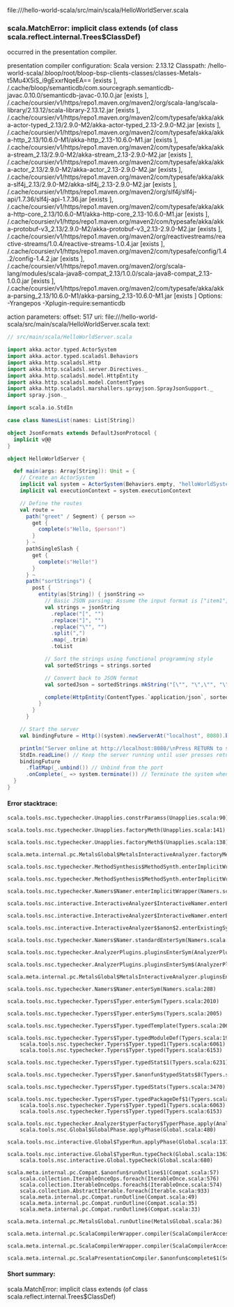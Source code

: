 file://<WORKSPACE>/hello-world-scala/src/main/scala/HelloWorldServer.scala
### scala.MatchError: implicit class <error> extends  (of class scala.reflect.internal.Trees$ClassDef)

occurred in the presentation compiler.

presentation compiler configuration:
Scala version: 2.13.12
Classpath:
<WORKSPACE>/hello-world-scala/.bloop/root/bloop-bsp-clients-classes/classes-Metals-t5Mu4X5iS_i9gExxrNqeEA== [exists ], <HOME>/.cache/bloop/semanticdb/com.sourcegraph.semanticdb-javac.0.10.0/semanticdb-javac-0.10.0.jar [exists ], <HOME>/.cache/coursier/v1/https/repo1.maven.org/maven2/org/scala-lang/scala-library/2.13.12/scala-library-2.13.12.jar [exists ], <HOME>/.cache/coursier/v1/https/repo1.maven.org/maven2/com/typesafe/akka/akka-actor-typed_2.13/2.9.0-M2/akka-actor-typed_2.13-2.9.0-M2.jar [exists ], <HOME>/.cache/coursier/v1/https/repo1.maven.org/maven2/com/typesafe/akka/akka-http_2.13/10.6.0-M1/akka-http_2.13-10.6.0-M1.jar [exists ], <HOME>/.cache/coursier/v1/https/repo1.maven.org/maven2/com/typesafe/akka/akka-stream_2.13/2.9.0-M2/akka-stream_2.13-2.9.0-M2.jar [exists ], <HOME>/.cache/coursier/v1/https/repo1.maven.org/maven2/com/typesafe/akka/akka-actor_2.13/2.9.0-M2/akka-actor_2.13-2.9.0-M2.jar [exists ], <HOME>/.cache/coursier/v1/https/repo1.maven.org/maven2/com/typesafe/akka/akka-slf4j_2.13/2.9.0-M2/akka-slf4j_2.13-2.9.0-M2.jar [exists ], <HOME>/.cache/coursier/v1/https/repo1.maven.org/maven2/org/slf4j/slf4j-api/1.7.36/slf4j-api-1.7.36.jar [exists ], <HOME>/.cache/coursier/v1/https/repo1.maven.org/maven2/com/typesafe/akka/akka-http-core_2.13/10.6.0-M1/akka-http-core_2.13-10.6.0-M1.jar [exists ], <HOME>/.cache/coursier/v1/https/repo1.maven.org/maven2/com/typesafe/akka/akka-protobuf-v3_2.13/2.9.0-M2/akka-protobuf-v3_2.13-2.9.0-M2.jar [exists ], <HOME>/.cache/coursier/v1/https/repo1.maven.org/maven2/org/reactivestreams/reactive-streams/1.0.4/reactive-streams-1.0.4.jar [exists ], <HOME>/.cache/coursier/v1/https/repo1.maven.org/maven2/com/typesafe/config/1.4.2/config-1.4.2.jar [exists ], <HOME>/.cache/coursier/v1/https/repo1.maven.org/maven2/org/scala-lang/modules/scala-java8-compat_2.13/1.0.0/scala-java8-compat_2.13-1.0.0.jar [exists ], <HOME>/.cache/coursier/v1/https/repo1.maven.org/maven2/com/typesafe/akka/akka-parsing_2.13/10.6.0-M1/akka-parsing_2.13-10.6.0-M1.jar [exists ]
Options:
-Yrangepos -Xplugin-require:semanticdb


action parameters:
offset: 517
uri: file://<WORKSPACE>/hello-world-scala/src/main/scala/HelloWorldServer.scala
text:
```scala
// src/main/scala/HelloWorldServer.scala

import akka.actor.typed.ActorSystem
import akka.actor.typed.scaladsl.Behaviors
import akka.http.scaladsl.Http
import akka.http.scaladsl.server.Directives._
import akka.http.scaladsl.model.HttpEntity
import akka.http.scaladsl.model.ContentTypes
import akka.http.scaladsl.marshallers.sprayjson.SprayJsonSupport._
import spray.json._

import scala.io.StdIn

case class NamesList(names: List[String])

object JsonFormats extends DefaultJsonProtocol {
  implicit v@@
}

object HelloWorldServer {

  def main(args: Array[String]): Unit = {
    // Create an ActorSystem
    implicit val system = ActorSystem(Behaviors.empty, "helloWorldSystem")
    implicit val executionContext = system.executionContext

    // Define the routes
    val route =
      path("greet" / Segment) { person =>
        get {
          complete(s"Hello, $person!")
        }
      } ~
      pathSingleSlash {
        get {
          complete(s"Hello!")
        }
      } ~
      path("sortStrings") {
        post {
          entity(as[String]) { jsonString =>
            // Basic JSON parsing: Assume the input format is ["item1","item2",...]
            val strings = jsonString
              .replace("[", "")
              .replace("]", "")
              .replace("\"", "")
              .split(",")
              .map(_.trim)
              .toList

            // Sort the strings using functional programming style
            val sortedStrings = strings.sorted

            // Convert back to JSON format
            val sortedJson = sortedStrings.mkString("[\"", "\",\"", "\"]")

            complete(HttpEntity(ContentTypes.`application/json`, sortedJson))
          }
        }
      }

    // Start the server
    val bindingFuture = Http()(system).newServerAt("localhost", 8080).bind(route)

    println("Server online at http://localhost:8080/\nPress RETURN to stop...")
    StdIn.readLine() // Keep the server running until user presses return
    bindingFuture
      .flatMap(_.unbind()) // Unbind from the port
      .onComplete(_ => system.terminate()) // Terminate the system when done
  }
}

```



#### Error stacktrace:

```
scala.tools.nsc.typechecker.Unapplies.constrParamss(Unapplies.scala:90)
	scala.tools.nsc.typechecker.Unapplies.factoryMeth(Unapplies.scala:141)
	scala.tools.nsc.typechecker.Unapplies.factoryMeth$(Unapplies.scala:138)
	scala.meta.internal.pc.MetalsGlobal$MetalsInteractiveAnalyzer.factoryMeth(MetalsGlobal.scala:78)
	scala.tools.nsc.typechecker.MethodSynthesis$MethodSynth.enterImplicitWrapper(MethodSynthesis.scala:238)
	scala.tools.nsc.typechecker.MethodSynthesis$MethodSynth.enterImplicitWrapper$(MethodSynthesis.scala:237)
	scala.tools.nsc.typechecker.Namers$Namer.enterImplicitWrapper(Namers.scala:58)
	scala.tools.nsc.interactive.InteractiveAnalyzer$InteractiveNamer.enterExistingSym(Global.scala:95)
	scala.tools.nsc.interactive.InteractiveAnalyzer$InteractiveNamer.enterExistingSym$(Global.scala:81)
	scala.tools.nsc.interactive.InteractiveAnalyzer$$anon$2.enterExistingSym(Global.scala:51)
	scala.tools.nsc.typechecker.Namers$Namer.standardEnterSym(Namers.scala:314)
	scala.tools.nsc.typechecker.AnalyzerPlugins.pluginsEnterSym(AnalyzerPlugins.scala:496)
	scala.tools.nsc.typechecker.AnalyzerPlugins.pluginsEnterSym$(AnalyzerPlugins.scala:495)
	scala.meta.internal.pc.MetalsGlobal$MetalsInteractiveAnalyzer.pluginsEnterSym(MetalsGlobal.scala:78)
	scala.tools.nsc.typechecker.Namers$Namer.enterSym(Namers.scala:288)
	scala.tools.nsc.typechecker.Typers$Typer.enterSym(Typers.scala:2010)
	scala.tools.nsc.typechecker.Typers$Typer.enterSyms(Typers.scala:2005)
	scala.tools.nsc.typechecker.Typers$Typer.typedTemplate(Typers.scala:2065)
	scala.tools.nsc.typechecker.Typers$Typer.typedModuleDef(Typers.scala:1965)
	scala.tools.nsc.typechecker.Typers$Typer.typed1(Typers.scala:6061)
	scala.tools.nsc.typechecker.Typers$Typer.typed(Typers.scala:6153)
	scala.tools.nsc.typechecker.Typers$Typer.typedStat$1(Typers.scala:6231)
	scala.tools.nsc.typechecker.Typers$Typer.$anonfun$typedStats$8(Typers.scala:3470)
	scala.tools.nsc.typechecker.Typers$Typer.typedStats(Typers.scala:3470)
	scala.tools.nsc.typechecker.Typers$Typer.typedPackageDef$1(Typers.scala:5743)
	scala.tools.nsc.typechecker.Typers$Typer.typed1(Typers.scala:6063)
	scala.tools.nsc.typechecker.Typers$Typer.typed(Typers.scala:6153)
	scala.tools.nsc.typechecker.Analyzer$typerFactory$TyperPhase.apply(Analyzer.scala:124)
	scala.tools.nsc.Global$GlobalPhase.applyPhase(Global.scala:480)
	scala.tools.nsc.interactive.Global$TyperRun.applyPhase(Global.scala:1370)
	scala.tools.nsc.interactive.Global$TyperRun.typeCheck(Global.scala:1363)
	scala.tools.nsc.interactive.Global.typeCheck(Global.scala:680)
	scala.meta.internal.pc.Compat.$anonfun$runOutline$1(Compat.scala:57)
	scala.collection.IterableOnceOps.foreach(IterableOnce.scala:576)
	scala.collection.IterableOnceOps.foreach$(IterableOnce.scala:574)
	scala.collection.AbstractIterable.foreach(Iterable.scala:933)
	scala.meta.internal.pc.Compat.runOutline(Compat.scala:49)
	scala.meta.internal.pc.Compat.runOutline(Compat.scala:35)
	scala.meta.internal.pc.Compat.runOutline$(Compat.scala:33)
	scala.meta.internal.pc.MetalsGlobal.runOutline(MetalsGlobal.scala:36)
	scala.meta.internal.pc.ScalaCompilerWrapper.compiler(ScalaCompilerAccess.scala:19)
	scala.meta.internal.pc.ScalaCompilerWrapper.compiler(ScalaCompilerAccess.scala:14)
	scala.meta.internal.pc.ScalaPresentationCompiler.$anonfun$complete$1(ScalaPresentationCompiler.scala:214)
```
#### Short summary: 

scala.MatchError: implicit class <error> extends  (of class scala.reflect.internal.Trees$ClassDef)